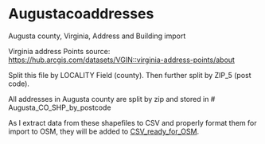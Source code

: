 # Augustacoaddresses
Augusta county, Virginia, Address and Building import

Virginia address Points source: https://hub.arcgis.com/datasets/VGIN::virginia-address-points/about

Split this file by LOCALITY Field (county). Then further split by ZIP_5 (post code).

All addresses in Augusta county are split by zip and stored in # Augusta_CO_SHP_by_postcode

As I extract data from these shapefiles to CSV and properly format them for import to OSM, they will be added to [CSV_ready_for_OSM](../CSV_ready_for_OSM).
